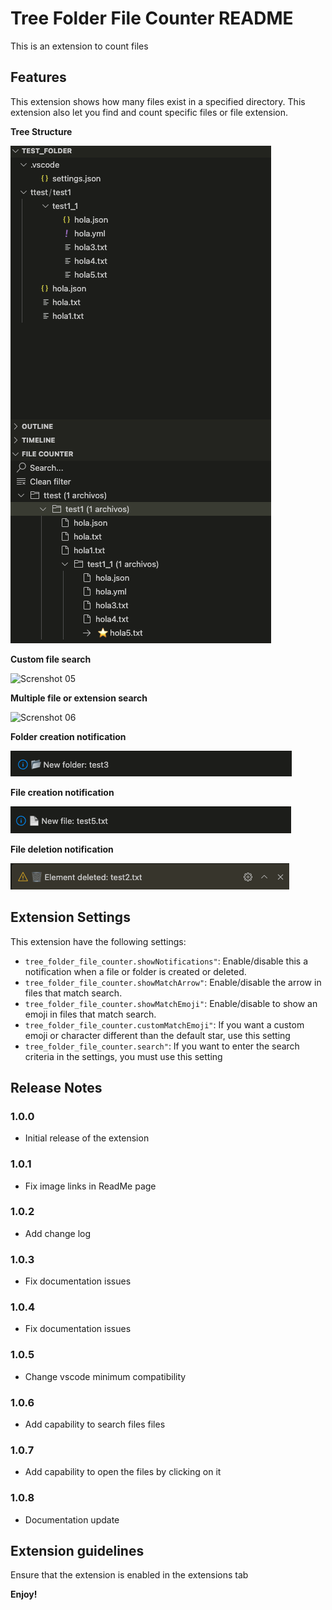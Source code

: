 # Tree Folder File Counter README

This is an extension to count files

## Features
This extension shows how many files exist in a specified directory. This extension also let you find and count specific files or file extension.

**Tree Structure**

![Screnshot 01](https://raw.githubusercontent.com/SamiUrias/vscode_etension_tree_folder_file_counter/refs/heads/main/images/readme_img_01.png)

**Custom file search**

![Screnshot 05](https://raw.githubusercontent.com/SamiUrias/vscode_etension_tree_folder_file_counter/refs/heads/main/images/readme_img_05png)

**Multiple file or extension search**

![Screnshot 06](https://raw.githubusercontent.com/SamiUrias/vscode_etension_tree_folder_file_counter/refs/heads/main/images/readme_img_06png)



**Folder creation notification**

![Screnshot 02](https://raw.githubusercontent.com/SamiUrias/vscode_etension_tree_folder_file_counter/refs/heads/main/images/readme_img_02.png)

**File creation notification**

![Screnshot 03](https://raw.githubusercontent.com/SamiUrias/vscode_etension_tree_folder_file_counter/refs/heads/main/images/readme_img_04.png)

**File deletion notification**

![Screnshot 04](https://raw.githubusercontent.com/SamiUrias/vscode_etension_tree_folder_file_counter/refs/heads/main/images/readme_img_03.png)

## Extension Settings

This extension have the following settings:
* `tree_folder_file_counter.showNotifications"`: Enable/disable this a notification when a file or folder is created or deleted.
* `tree_folder_file_counter.showMatchArrow"`: Enable/disable the arrow in files that match search.
* `tree_folder_file_counter.showMatchEmoji"`: Enable/disable to show an emoji in files that match search.
* `tree_folder_file_counter.customMatchEmoji"`: If you want a custom emoji or character different than the default star, use this setting
* `tree_folder_file_counter.search"`: If you want to enter the search criteria in the settings, you must use this setting


## Release Notes

### 1.0.0

- Initial release of the extension

### 1.0.1

- Fix image links in ReadMe page

### 1.0.2

- Add change log

### 1.0.3

- Fix documentation issues

### 1.0.4

- Fix documentation issues

### 1.0.5

-  Change vscode minimum compatibility

### 1.0.6

-  Add capability to search files files

### 1.0.7

- Add capability to open the files by clicking on it

### 1.0.8
- Documentation update

## Extension guidelines
Ensure that the extension is enabled in the extensions tab



**Enjoy!**

